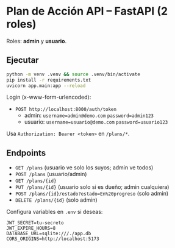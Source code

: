 # Plan de Acción API – FastAPI (2 roles)

Roles: **admin** y **usuario**.

## Ejecutar
```bash
python -m venv .venv && source .venv/bin/activate
pip install -r requirements.txt
uvicorn app.main:app --reload
```

Login (x-www-form-urlencoded):
- `POST http://localhost:8000/auth/token`
  - admin: `username=admin@demo.com` `password=admin123`
  - usuario: `username=usuario@demo.com` `password=usuario123`

Usa `Authorization: Bearer <token>` en `/plans/*`.

## Endpoints
- `GET /plans` (usuario ve solo los suyos; admin ve todos)
- `POST /plans` (usuario/admin)
- `GET /plans/{id}`
- `PUT /plans/{id}` (usuario solo si es dueño; admin cualquiera)
- `POST /plans/{id}/estado?estado=En%20progreso` (solo admin)
- `DELETE /plans/{id}` (solo admin)

Configura variables en `.env` si deseas:
```
JWT_SECRET=tu-secreto
JWT_EXPIRE_HOURS=8
DATABASE_URL=sqlite:///./app.db
CORS_ORIGINS=http://localhost:5173
```
